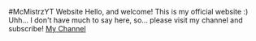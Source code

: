 #McMistrzYT Website
Hello, and welcome! This is my official website :)
Uhh... I don't have much to say here, so... please visit my channel and subscribe!
[My Channel](https://www.youtube.com/channel/UCygB2ahjHzwuTiC94LzmS2Q)